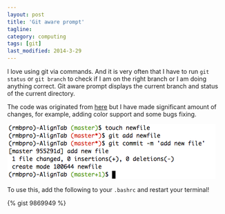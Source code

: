 ```yaml
---
layout: post
title: 'Git aware prompt'
tagline: 
category: computing
tags: [git]
last_modified: 2014-3-29
---
```


I love using git via commands. And it is very often that I have to run `git status` or `git branch` to check if I am on the right branch or I am doing anything correct. Git aware prompt displays the current branch and status of the current directory.

The code was originated from [here](http://bytebaker.com/2012/01/09/show-git-information-in-your-prompt/) but I have made significant amount of changes, for example, adding color support and some bugs fixing.


![](/assets/images/git.png)


To use this, add the following to your `.bashrc` and restart your terminal!

{% gist 9869949 %}